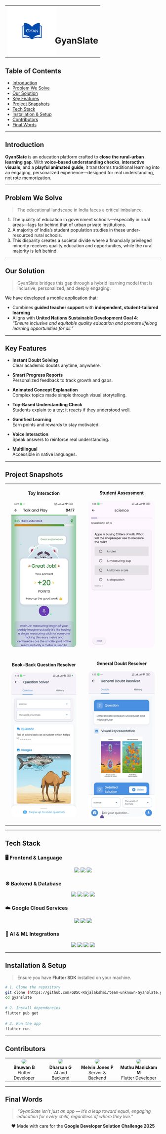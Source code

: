 <table align="center">
  <tr>
    <td><img src="./images/logo.png" alt="GyanSlate Logo" width="160" /></td>
    <td><h1 style="margin-left: -20px; margin-bottom:-20px">GyanSlate</h1></td>
  </tr>
</table>


## Table of Contents

- [Introduction](#introduction)
- [Problem We Solve](#problem-we-solve)
- [Our Solution](#our-solution)
- [Key Features](#key-features)
- [Project Snapshots](#project-snapshots)
- [Tech Stack](#tech-stack)
- [Installation & Setup](#installation--setup)
- [Contributors](#contributors)
- [Final Words](#final-words)

---

## Introduction

**GyanSlate** is an education platform crafted to **close the rural-urban learning gap**. With **voice-based understanding checks**, **interactive visuals**, and a **playful animated guide**, it transforms traditional learning into an engaging, personalized experience—designed for real understanding, not rote memorization.

---

## Problem We Solve

> The educational landscape in India faces a critical imbalance.

1. The quality of education in government schools—especially in rural areas—lags far behind that of urban private institutions.
2. A majority of India’s student population studies in these under-resourced rural schools.
3. This disparity creates a societal divide where a financially privileged minority receives quality education and opportunities, while the rural majority is left behind.

---

## Our Solution

> GyanSlate bridges this gap through a hybrid learning model that is inclusive, personalized, and deeply engaging.

We have developed a mobile application that:
- Combines **guided teacher support** with **independent, student-tailored learning**
- Aligns with **United Nations Sustainable Development Goal 4**:  
  _“Ensure inclusive and equitable quality education and promote lifelong learning opportunities for all.”_

---

## Key Features

- **Instant Doubt Solving**  
  Clear academic doubts anytime, anywhere.

- **Smart Progress Reports**  
  Personalized feedback to track growth and gaps.

- **Animated Concept Explanation**  
  Complex topics made simple through visual storytelling.

- **Toy-Based Understanding Check**  
  Students explain to a toy; it reacts if they understood well.

- **Gamified Learning**  
  Earn points and rewards to stay motivated.

- **Voice Interaction**  
  Speak answers to reinforce real understanding.

- **Multilingual**  
  Accessible in native languages.

---

## Project Snapshots

<table align="center">
  <tr>
    <td align="center" style="padding: 20px;">
      <strong>Toy Interaction</strong><br><br>
      <img src="./images/toy.png" width="280px" style="border-radius: 12px;" />
    </td>
    <td align="center" style="padding: 20px;">
      <strong>Student Assessment</strong><br><br>
      <img src="./images/assesment.jpg" width="280px" style="border-radius: 12px;" />
    </td>
  </tr>
  <tr>
    <td align="center" style="padding: 20px;">
      <strong>Book-Back Question Resolver</strong><br><br>
      <img src="./images/questionresolver.jpg" width="280px" style="border-radius: 12px;" />
    </td>
    <td align="center" style="padding: 20px;">
      <strong>General Doubt Resolver</strong><br><br>
      <img src="./images/generaldoubt.jpg" width="280px" style="border-radius: 12px;" />
    </td>
  </tr>
</table>

---

## Tech Stack

### 🖥️ Frontend & Language
<p align="center">
  <img src="https://img.shields.io/badge/Flutter-02569B?style=for-the-badge&logo=flutter&logoColor=white" />
  <img src="https://img.shields.io/badge/Dart-0175C2?style=for-the-badge&logo=dart&logoColor=white" />
  <img src="https://img.shields.io/badge/Rive-FF3366?style=for-the-badge&logo=rive&logoColor=white" />
</p>

### ⚙️ Backend & Database
<p align="center">
  <img src="https://img.shields.io/badge/Python-3776AB?style=for-the-badge&logo=python&logoColor=white" />
  <img src="https://img.shields.io/badge/Flask-000000?style=for-the-badge&logo=flask&logoColor=white" />
  <img src="https://img.shields.io/badge/SQLAlchemy-C54445?style=for-the-badge&logo=sqlalchemy&logoColor=white" />
  <img src="https://img.shields.io/badge/Cloud_SQL-4285F4?style=for-the-badge&logo=mysql&logoColor=white" />
</p>

### ☁️ Google Cloud Services
<p align="center">
  <img src="https://img.shields.io/badge/Google_Cloud_Run-4285F4?style=for-the-badge&logo=googlecloud&logoColor=white" />
  <img src="https://img.shields.io/badge/Google_Cloud_Storage-4285F4?style=for-the-badge&logo=googlecloud&logoColor=white" />
  <img src="https://img.shields.io/badge/Vertex_AI-34A853?style=for-the-badge&logo=googlecloud&logoColor=white" />
</p>

### 🧠 AI & ML Integrations
<p align="center">
  <img src="https://img.shields.io/badge/Gemini_1.5_Flash-34A853?style=for-the-badge&logo=google&logoColor=white" />
  <img src="https://img.shields.io/badge/Text_Embedding_005-FF6D01?style=for-the-badge&logo=google&logoColor=white" />
  <img src="https://img.shields.io/badge/Google_Image_Generator-FF7043?style=for-the-badge&logo=google&logoColor=white" />
  <img src="https://img.shields.io/badge/Google_Translator-34A853?style=for-the-badge&logo=googletranslate&logoColor=white" />
</p>

---

## Installation & Setup

> Ensure you have **Flutter SDK** installed on your machine.

```bash
# 1. Clone the repository
git clone (https://github.com/GDSC-Rajalakshmi/team-unknown-GyanSlate.git)
cd gyanslate

# 2. Install dependencies
flutter pub get

# 3. Run the app
flutter run
```

---

## Contributors

<table align="center">
  <tr>
    <td align="center">
      <img src="https://github.com/bhuwanb23.png" width="100px" style="border-radius:50%"><br>
      <strong>Bhuwan B</strong><br>
      Flutter Developer
    </td>
    <td align="center">
      <img src="https://github.com/dharsan-cs.png" width="100px" style="border-radius:50%"><br>
      <strong>Dharsan G</strong><br>
      AI and Backend
    </td>
    <td align="center">
      <img src="https://github.com/Melvinjonesdx.png" width="100px" style="border-radius:50%"><br>
      <strong>Melvin Jones P</strong><br>
      Server & Backend
    </td>
    <td align="center">
      <img src="https://github.com/Manickam717.png" width="100px" style="border-radius:50%"><br>
      <strong>Muthu Manickam M</strong><br>
      Flutter Developer
    </td>
  </tr>
</table>

---

## Final Words

> _“GyanSlate isn’t just an app — it’s a leap toward equal, engaging education for every child, regardless of where they live.”_

<p align="center">
  ❤ Made with care for the <strong>Google Developer Solution Challenge 2025</strong>
</p>
